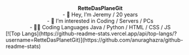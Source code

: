 <div align="center">
<b>RetteDasPlaneGit</b>
</div>

<div align="center">
- 👋 Hey, I’m Jeremy / 20 years
</div>

<div align="center">
- 👀 I’m interested in Coding / Servers / PCs
</div>

<div align="center">
- 👨‍💻 Coding Languages Java / Python / HTML / CSS / JS
</div>
[![Top Langs](https://github-readme-stats.vercel.app/api/top-langs/?username=RetteDasPlanetGit)](https://github.com/anuraghazra/github-readme-stats)
